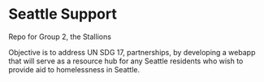 # Seattle Support
Repo for Group 2, the Stallions


Objective is to address UN SDG 17, partnerships, by developing a webapp that will serve as a resource hub for 
any Seattle residents who wish to provide aid to homelessness in Seattle. 
